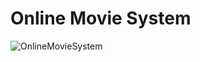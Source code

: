 # Online Movie System

![OnlineMovieSystem](https://user-images.githubusercontent.com/71497349/128631644-9b234c21-ee22-477f-8702-5c10a41cf563.png)
